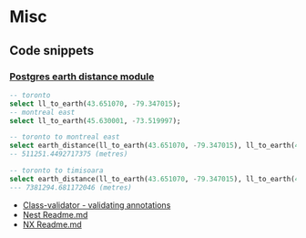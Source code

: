 # Misc

## Code snippets

### [Postgres earth distance module](https://www.postgresql.org/docs/9.2/earthdistance.html)

```sql
-- toronto
select ll_to_earth(43.651070, -79.347015);
-- montreal east
select ll_to_earth(45.630001, -73.519997);

-- toronto to montreal east
select earth_distance(ll_to_earth(43.651070, -79.347015), ll_to_earth(45.630001, -73.519997));
-- 511251.4492717375 (metres)

-- toronto to timisoara
select earth_distance(ll_to_earth(43.651070, -79.347015), ll_to_earth(45.75372, 21.22571));
--- 7381294.681172046 (metres)
```

- [Class-validator - validating annotations](https://github.com/typestack/class-validator)
- [Nest Readme.md](Docs/Nest.md)
- [NX Readme.md](Docs/NX.md)


